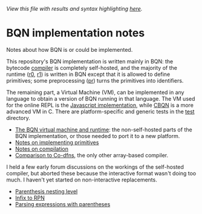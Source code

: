 *View this file with results and syntax highlighting [here](https://mlochbaum.github.io/BQN/implementation/index.html).*

# BQN implementation notes

Notes about how BQN is or could be implemented.

This repository's BQN implementation is written mainly in BQN: the bytecode [compiler](../src/c.bqn) is completely self-hosted, and the majority of the runtime ([r0](../src/r0.bqn), [r1](../src/r1.bqn)) is written in BQN except that it is allowed to define primitives; some preprocessing ([pr](../src/pr.bqn)) turns the primitives into identifiers.

The remaining part, a Virtual Machine (VM), can be implemented in any language to obtain a version of BQN running in that language. The VM used for the online REPL is the [Javascript implementation](../docs/bqn.js), while [CBQN](https://github.com/dzaima/CBQN) is a more advanced VM in C. There are platform-specific and generic tests in the [test](../test/) directory.

- [The BQN virtual machine and runtime](vm.md): the non-self-hosted parts of the BQN implementation, or those needed to port it to a new platform.
- [Notes on implementing primitives](primitive/README.md)
- [Notes on compilation](compile/README.md)
- [Comparison to Co-dfns](codfns.md), the only other array-based compiler.

I held a few early forum discussions on the workings of the self-hosted compiler, but aborted these because the interactive format wasn't doing too much. I haven't yet started on non-interactive replacements.

- [Parenthesis nesting level](https://chat.stackexchange.com/rooms/52405/conversation/lesson-s1-parenthesis-nesting-level)
- [Infix to RPN](https://chat.stackexchange.com/rooms/52405/conversation/lesson-s2-infix-to-rpn)
- [Parsing expressions with parentheses](https://chat.stackexchange.com/rooms/52405/conversation/lesson-s3-parsing-expressions-with-parentheses)
